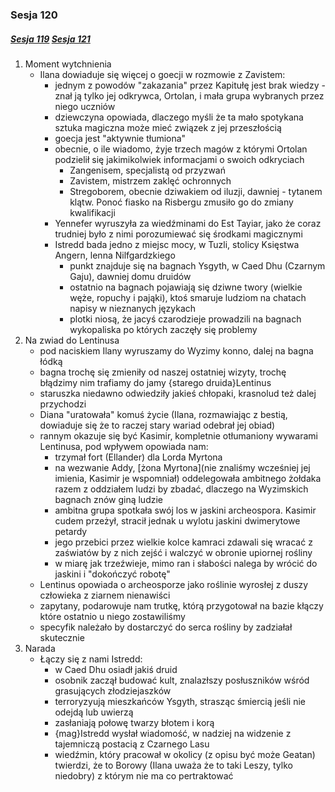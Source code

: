 ### Sesja 120
##### [Sesja 119](#sesja-119) [Sesja 121](#sesja-121)
1. Moment wytchnienia
    - Ilana dowiaduje się więcej o goecji w rozmowie z Zavistem:
        - jednym z powodów "zakazania" przez Kapitułę jest brak wiedzy - znał ją tylko jej odkrywca, Ortolan, i mała grupa wybranych przez niego uczniów
        - dziewczyna opowiada, dlaczego myśli że ta mało spotykana sztuka magiczna może mieć związek z jej przeszłością
        - goecja jest "aktywnie tłumiona"
        - obecnie, o ile wiadomo, żyje trzech magów z którymi Ortolan podzielił się jakimikolwiek informacjami o swoich odkryciach
            - Zangenisem, specjalistą od przyzwań
            - Zavistem, mistrzem zaklęć ochronnych
            - Stregoborem, obecnie dziwakiem od iluzji, dawniej - tytanem klątw. Ponoć fiasko na Risbergu zmusiło go do zmiany kwalifikacji
        - Yennefer wyruszyła za wiedźminami do Est Tayiar, jako że coraz trudniej było z nimi porozumiewać się środkami magicznymi
        - Istredd bada jedno z miejsc mocy, w Tuzli, stolicy Księstwa Angern, lenna Nilfgardzkiego
            - punkt znajduje się na bagnach Ysgyth, w Caed Dhu (Czarnym Gaju), dawniej domu druidów
            - ostatnio na bagnach pojawiają się dziwne twory (wielkie węże, ropuchy i pająki), ktoś smaruje ludziom na chatach napisy w nieznanych językach
            - plotki niosą, że jacyś czarodzieje prowadzili na bagnach wykopaliska po których zaczęły się problemy
2. Na zwiad do Lentinusa
    - pod naciskiem Ilany wyruszamy do Wyzimy konno, dalej na bagna łódką
    - bagna trochę się zmieniły od naszej ostatniej wizyty, trochę błądzimy nim trafiamy do jamy {starego druida}Lentinus
    - staruszka niedawno odwiedziły jakieś chłopaki, krasnolud też dalej przychodzi
    - Diana "uratowała" komuś życie (Ilana, rozmawiając z bestią, dowiaduje się że to raczej stary wariad odebrał jej obiad)
    - rannym okazuje się być Kasimir, kompletnie otłumaniony wywarami Lentinusa, pod wpływem opowiada nam:
        - trzymał fort (Ellander) dla Lorda Myrtona
        - na wezwanie Addy, [żona Myrtona](nie znaliśmy wcześniej jej imienia, Kasimir je wspomniał) oddelegowała ambitnego żołdaka razem z oddziałem ludzi by zbadać, dlaczego na Wyzimskich bagnach znów giną ludzie
        - ambitna grupa spotkała swój los w jaskini archeospora. Kasimir cudem przeżył, stracił jednak u wylotu jaskini dwimerytowe petardy
        - jego przebici przez wielkie kolce kamraci zdawali się wracać z zaświatów by z nich zejść i walczyć w obronie upiornej rośliny
        - w miarę jak trzeźwieje, mimo ran i słabości nalega by wrócić do jaskini i "dokończyć robotę"
    - Lentinus opowiada o archeosporze jako roślinie wyrosłej z duszy człowieka z ziarnem nienawiści
    - zapytany, podarowuje nam trutkę, którą przygotował na bazie kłączy które ostatnio u niego zostawiliśmy
    - specyfik należało by dostarczyć do serca rośliny by zadziałał skutecznie
3. Narada
    - Łączy się z nami Istredd:
        - w Caed Dhu osiadł jakiś druid
        - osobnik zaczął budować kult, znalazłszy posłuszników wśród grasujących złodziejaszków
        - terroryzyują mieszkańców Ysgyth, strasząc śmiercią jeśli nie odejdą lub uwierzą
        - zasłaniają połowę twarzy błotem i korą
        - {mag}Istredd wysłał wiadomość, w nadziej na widzenie z tajemniczą postacią z Czarnego Lasu
        - wiedźmin, który pracował w okolicy (z opisu być może Geatan) twierdzi, że to Borowy (Ilana uważa że to taki Leszy, tylko niedobry) z którym nie ma co pertraktować